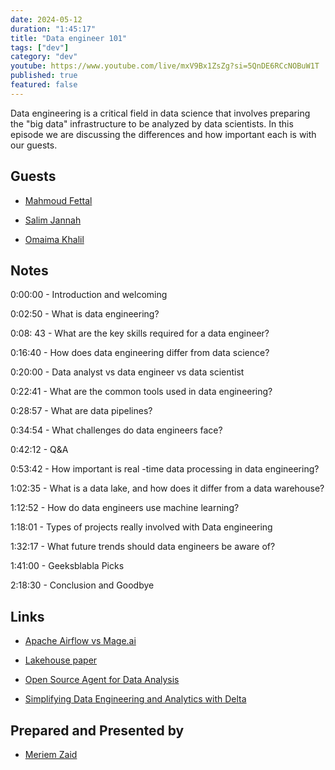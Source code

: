 ```yaml
---
date: 2024-05-12
duration: "1:45:17"
title: "Data engineer 101"
tags: ["dev"]
category: "dev"
youtube: https://www.youtube.com/live/mxV9Bx1ZsZg?si=5QnDE6RCcNOBuW1T
published: true
featured: false
---
```


Data engineering is a critical field in data science that involves preparing the "big data" infrastructure to be analyzed by data scientists. In this episode we are discussing the differences and how important each is with our guests.

## Guests

- [Mahmoud Fettal](https://twitter.com/mahmoudfettal)

- [Salim Jannah](https://www.linkedin.com/in/salim-janah)

- [Omaima Khalil](https://twitter.com/BadQuinn3)

## Notes

0:00:00 - Introduction and welcoming

0:02:50 - What is data engineering?

0:08: 43 - What are the key skills required for a data engineer?

0:16:40 - How does data engineering differ from data science?

0:20:00 - Data analyst vs data engineer vs data scientist

0:22:41 - What are the common tools used in data engineering?

0:28:57 - What are data pipelines?

0:34:54 - What challenges do data engineers face?

0:42:12 - Q&A

0:53:42 - How important is real -time data processing in data engineering?

1:02:35 - What is a data lake, and how does it differ from a data warehouse?

1:12:52 - How do data engineers use machine learning?

1:18:01 - Types of projects really involved with Data engineering

1:32:17 - What future trends should data engineers be aware of?

1:41:00 - Geeksblabla Picks

2:18:30 - Conclusion and Goodbye

## Links

- [Apache Airflow vs Mage.ai](https://www.cidrdb.org/cidr2021/papers/cidr2021_paper17.pdf)

- [Lakehouse paper](https://medium.com/odicis-data-engineering/apache-airflow-vs-mage-ai-in-data-engineering-745c040a05e8)

- [Open Source Agent for Data Analysis](https://pandas-ai.com/)

- [Simplifying Data Engineering and Analytics with Delta](https://www.packtpub.com/product/simplifying-data-engineering-and-analytics-with-delta/9781801814867)

## Prepared and Presented by

- [Meriem Zaid](https://twitter.com/_iMeriem)

